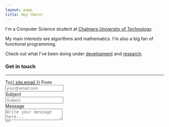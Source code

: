 ```yaml
---
layout: page
title: Hey there!
---
```


I'm a Computer Science student at [Chalmers University of Technology](http://www.chalmers.se).

My main interests are algorithms and mathematics. I'm also a big fan of functional programming.

Check out what I've been doing under [development](/development) and [research](/research).

<form action="http://formspree.io/pedro@pmatias.com" method="post">
    <h3>Get in touch</h3>
    <hr>
    <label>
        <span>To</span><span class="on-right"><a href="mailto:{{ site.email }}">{{ site.email }}</a></span>
    </label>
    <label>
        <span>From</span><div>
            <input placeholder="your@email.com" type="email" tabindex="1" required name="_replyto">
        </div>
    </label>
    <label>
        <span>Subject</span><div>
            <input placeholder="Subject" type="email" tabindex="2" required name="_subject">
        </div>
    </label>
    <label>
        <span>Message</span><div>
            <textarea placeholder="Write your message here..." tabindex="3" required name="Text"></textarea>
        </div>
    </label>
    <button type="submit"><i class="icon-paper-plane-empty"></i>
    </button>
</form>